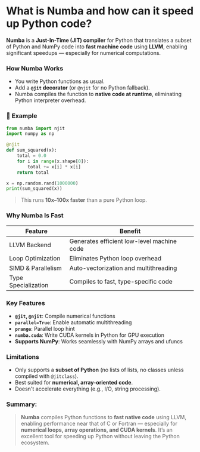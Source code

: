 # What is Numba and how can it speed up Python code?

**Numba** is a **Just-In-Time (JIT) compiler** for Python that translates a subset of Python and NumPy code into **fast machine code** using **LLVM**, enabling significant speedups — especially for numerical computations.

### How Numba Works

- You write Python functions as usual.
- Add a **`@jit` decorator** (or `@njit` for no Python fallback).
- Numba compiles the function to **native code at runtime**, eliminating Python interpreter overhead.

### 🔧 Example

```python
from numba import njit
import numpy as np

@njit
def sum_squared(x):
    total = 0.0
    for i in range(x.shape[0]):
        total += x[i] * x[i]
    return total

x = np.random.rand(1000000)
print(sum_squared(x))
```

> This runs **10x–100x faster** than a pure Python loop.

### Why Numba Is Fast

| Feature             | Benefit                                    |
| ------------------- | ------------------------------------------ |
| LLVM Backend        | Generates efficient low-level machine code |
| Loop Optimization   | Eliminates Python loop overhead            |
| SIMD & Parallelism  | Auto-vectorization and multithreading      |
| Type Specialization | Compiles to fast, type-specific code       |

### Key Features

- **`@jit`, `@njit`**: Compile numerical functions
- **`parallel=True`**: Enable automatic multithreading
- **`prange`**: Parallel loop hint
- **`numba.cuda`**: Write CUDA kernels in Python for GPU execution
- **Supports NumPy**: Works seamlessly with NumPy arrays and ufuncs

### Limitations

- Only supports a **subset of Python** (no lists of lists, no classes unless compiled with `@jitclass`).
- Best suited for **numerical, array-oriented code**.
- Doesn't accelerate everything (e.g., I/O, string processing).

### Summary:

> **Numba** compiles Python functions to **fast native code** using LLVM, enabling performance near that of C or Fortran — especially for **numerical loops, array operations, and CUDA kernels**. It’s an excellent tool for speeding up Python without leaving the Python ecosystem.
